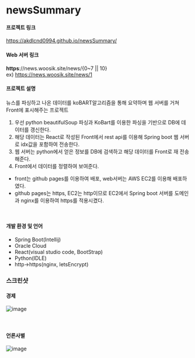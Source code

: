 # newsSummary

#### 프로젝트 링크
https://akdlcnd0994.github.io/newsSummary/

#### Web 서버 링크
**https**://news.woosik.site/news/{0~7 || 10}
<br/>
ex) https://news.woosik.site/news/1


#### 프로젝트 설명
뉴스를 파싱하고 나온 데이터를 koBART알고리즘을 통해 요약하며 웹 서버를 거쳐 Front에 표시해주는 프로젝트

1. 우선 python beautifulSoup 파싱과 KoBart를 이용한 파싱을 기반으로 DB에 데이터를 갱신한다.
2. 해당 데이터는 React로 작성된 Front에서 rest api를 이용해 Spring boot 웹 서버로 idx값을 포함하여 전송한다.
3. 웹 서버는 python에서 얻은 정보를 DB에 검색하고 해당 데이터를 Front로 재 전송해준다.
4. Front에서 데이터를 정렬하여 보여준다.

- front는 github pages를 이용하여 배포, web서버는 AWS EC2를 이용해 배포하였다.
- github pages는 https, EC2는 http이므로 EC2에서 Spring boot 서버를 도메인과 nginx를 이용하여 https를 적용시켰다.
<br/>

#### 개발 환경 및 언어
- Spring Boot(Intellij)
- Oracle Cloud
- React(visual studio code, BootStrap) 
- Python(IDLE)
- http->https(nginx, letsEncrypt)

### 스크린샷

#### 경제
![image](https://github.com/akdlcnd0994/newsSummary/assets/28687142/61f6d00d-c6b6-4180-9593-311465ee2118)
</br>
</br>
</br>
#### 언론사별
![image](https://github.com/akdlcnd0994/newsSummary/assets/28687142/5f893bda-76ed-42df-b5b5-32f55e7ebe4e)

